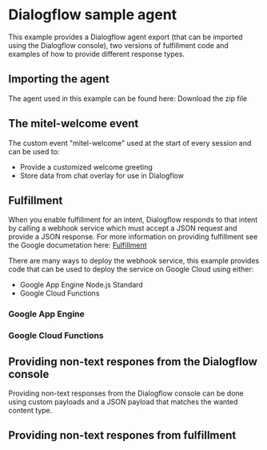 # Dialogflow sample agent

This example provides a Dialogflow agent export (that can be imported using the Dialogflow console), two versions of fulfillment code and examples of how to provide different response types. 

## Importing the agent
The agent used in this example can be found here:
[](https://github.com/mitel-networks/micc-api-samples/blob/dialogflow-sample/CCAI%20CC%20Messenger/DialogflowExample/agent/Mitel-Sample-Agent.zip)
Download the zip file 

## The mitel-welcome event
The custom event "mitel-welcome" used at the start of every session and can be used to:
- Provide a customized welcome greeting
- Store data from chat overlay for use in Dialogflow

## Fulfillment
When you enable fulfillment for an intent, Dialogflow responds to that intent by calling a webhook service which must accept a JSON request and provide a JSON response. 
For more information on providing fulfillment see the Google documetation here: [Fulfillment](https://cloud.google.com/dialogflow/docs/fulfillment-overview)

There are many ways to deploy the webhook service, this example provides code that can be used to deploy the service on Google Cloud using either:
- Google App Engine Node.js Standard
- Google Cloud Functions

### Google App Engine

### Google Cloud Functions

## Providing non-text respones from the Dialogflow console
Providing non-text responses from the Dialogflow console can be done using custom payloads and a JSON payload that matches the wanted content type. 
<a href="https://github.com/mitel-networks/micc-api-samples/wiki/Message-content-types" target="_blank"></a>

## Providing non-text respones from fulfillment
